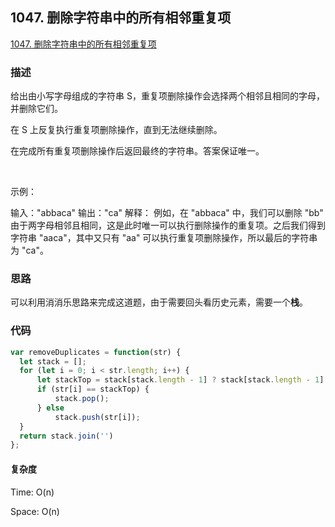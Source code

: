 ## 1047. 删除字符串中的所有相邻重复项

[1047. 删除字符串中的所有相邻重复项](https://leetcode-cn.com/problems/remove-all-adjacent-duplicates-in-string/)

### 描述

给出由小写字母组成的字符串 S，重复项删除操作会选择两个相邻且相同的字母，并删除它们。

在 S 上反复执行重复项删除操作，直到无法继续删除。

在完成所有重复项删除操作后返回最终的字符串。答案保证唯一。

 

示例：

输入："abbaca"
输出："ca"
解释：
例如，在 "abbaca" 中，我们可以删除 "bb" 由于两字母相邻且相同，这是此时唯一可以执行删除操作的重复项。之后我们得到字符串 "aaca"，其中又只有 "aa" 可以执行重复项删除操作，所以最后的字符串为 "ca"。

### 思路

可以利用消消乐思路来完成这道题，由于需要回头看历史元素，需要一个**栈**。

### 代码

```js
var removeDuplicates = function(str) {
  let stack = [];
  for (let i = 0; i < str.length; i++) {    
      let stackTop = stack[stack.length - 1] ? stack[stack.length - 1] : '';
      if (str[i] == stackTop) {
          stack.pop();
      } else
          stack.push(str[i]);
  }
  return stack.join('')
};
```

#### 复杂度

Time: O(n)

Space: O(n)

